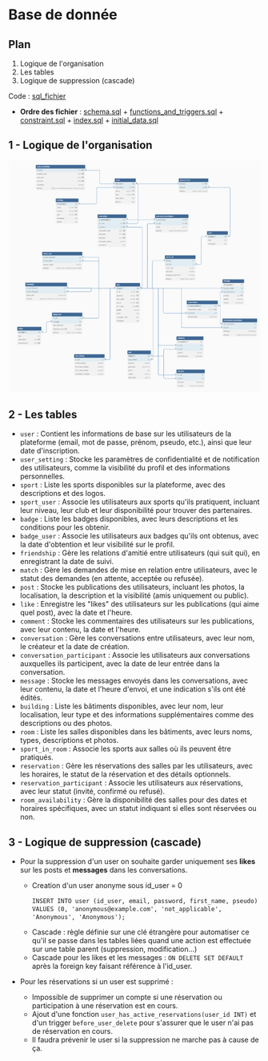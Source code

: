 # Base de donnée

## Plan
1. Logique de l'organisation
2. Les tables
3. Logique de suppression (cascade)

Code : [sql_fichier](https://github.com/EliseBrn/PPE_ING4/tree/main/code/code_sql/schema.sql)
- **Ordre des fichier** : [schema.sql](https://github.com/EliseBrn/PPE_ING4/tree/main/code/code_sql/schema.sql) + [functions_and_triggers.sql](https://github.com/EliseBrn/PPE_ING4/tree/main/code/code_sql/functions_and_triggers.sql) + [constraint.sql](https://github.com/EliseBrn/PPE_ING4/tree/main/code/code_sql/constraint.sql)  + [index.sql](https://github.com/EliseBrn/PPE_ING4/tree/main/code/code_sql/index.sql) + [initial_data.sql](https://github.com/EliseBrn/PPE_ING4/tree/main/code/code_sql/initial_data.sql)

## 1 - Logique de l'organisation

![Schema de la base de donnée](https://github.com/EliseBrn/PPE_ING4/blob/main/images/Schema_BdD.png)


## 2 - Les tables

- `user` : Contient les informations de base sur les utilisateurs de la plateforme (email, mot de passe, prénom, pseudo, etc.), ainsi que leur date d'inscription.
- `user_setting` : Stocke les paramètres de confidentialité et de notification des utilisateurs, comme la visibilité du profil et des informations personnelles.
- `sport` : Liste les sports disponibles sur la plateforme, avec des descriptions et des logos.
- `sport_user` : Associe les utilisateurs aux sports qu'ils pratiquent, incluant leur niveau, leur club et leur disponibilité pour trouver des partenaires.
- `badge` : Liste les badges disponibles, avec leurs descriptions et les conditions pour les obtenir.
- `badge_user` : Associe les utilisateurs aux badges qu'ils ont obtenus, avec la date d'obtention et leur visibilité sur le profil.
- `friendship` : Gère les relations d'amitié entre utilisateurs (qui suit qui), en enregistrant la date de suivi.
- `match` : Gère les demandes de mise en relation entre utilisateurs, avec le statut des demandes (en attente, acceptée ou refusée).
- `post` : Stocke les publications des utilisateurs, incluant les photos, la localisation, la description et la visibilité (amis uniquement ou public).
- `like` : Enregistre les "likes" des utilisateurs sur les publications (qui aime quel post), avec la date et l'heure.
- `comment` : Stocke les commentaires des utilisateurs sur les publications, avec leur contenu, la date et l'heure.
- `conversation` : Gère les conversations entre utilisateurs, avec leur nom, le créateur et la date de création.
- `conversation_participant` : Associe les utilisateurs aux conversations auxquelles ils participent, avec la date de leur entrée dans la conversation.
- `message` : Stocke les messages envoyés dans les conversations, avec leur contenu, la date et l'heure d'envoi, et une indication s'ils ont été édités.
- `building` : Liste les bâtiments disponibles, avec leur nom, leur localisation, leur type et des informations supplémentaires comme des descriptions ou des photos.
- `room` : Liste les salles disponibles dans les bâtiments, avec leurs noms, types, descriptions et photos.
- `sport_in_room` : Associe les sports aux salles où ils peuvent être pratiqués.
- `reservation` : Gère les réservations des salles par les utilisateurs, avec les horaires, le statut de la réservation et des détails optionnels.
- `reservation_participant` : Associe les utilisateurs aux réservations, avec leur statut (invité, confirmé ou refusé).
- `room_availability` : Gère la disponibilité des salles pour des dates et horaires spécifiques, avec un statut indiquant si elles sont réservées ou non.


## 3 - Logique de suppression (cascade)

- Pour la suppression d'un user on souhaite garder uniquement ses **likes** sur les posts et **messages** dans les conversations.
  - Creation d'un user anonyme sous id_user = 0
    ```
    INSERT INTO user (id_user, email, password, first_name, pseudo)
    VALUES (0, 'anonymous@example.com', 'not_applicable', 'Anonymous', 'Anonymous');
    ```
  - Cascade : règle définie sur une clé étrangère pour automatiser ce qu'il se passe dans les tables liées quand une action est effectuée sur une table parent (suppression, modification...)
  - Cascade pour les likes et les messages : ```ON DELETE SET DEFAULT``` après la foreign key faisant référence à l'id_user.

- Pour les réservations si un user est supprimé :
  - Impossible de supprimer un compte si une réservation ou participation à une réservation est en cours.
  - Ajout d'une fonction `user_has_active_reservations(user_id INT)` et d'un trigger `before_user_delete` pour s'assurer que le user n'ai pas de réservation en cours.
  - Il faudra prévenir le user si la suppression ne marche pas à cause de ça.
